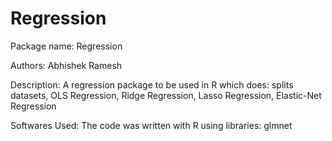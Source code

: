# Regression
Package name: Regression

Authors: Abhishek Ramesh

Description: A regression package to be used in R which does: splits datasets, OLS Regression, Ridge Regression, Lasso Regression, Elastic-Net Regression

Softwares Used: The code was written with R using libraries: glmnet
